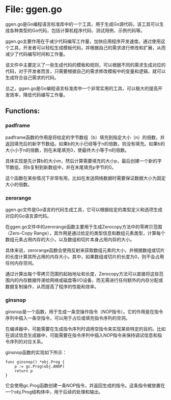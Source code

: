 # File: ggen.go

ggen.go是Go编程语言标准库中的一个工具，用于生成Go源代码，该工具可以生成各种类型的Go代码，包括计算机程序代码、测试用例、示例代码等。

ggen.go主要作用在于减少代码编写工作量，加快应用程序开发速度。通过使用这个工具，开发者可以轻松生成模板代码，并根据自己的需求进行修改和扩展，从而减少了代码编写时间和工作量。

该文件中主要定义了一些生成代码的模板和规则，可以根据不同的需求生成对应的代码，对于开发者而言，只需要根据自己的需求修改模板中的变量和逻辑，就可以生成符合自己需求的代码。

总之，ggen.go是Go编程语言标准库中一个非常实用的工具，可以极大的提高开发效率，降低代码编写工作量。

## Functions:

### padframe

padframe函数的作用是将给定的字节数组（b）填充到指定大小（n）的倍数，并返回填充后的新字节数组。如果b的大小已经等于n的倍数，则没有填充。如果b的大小小于n的倍数，则在末尾填充0，使最终大小等于n的倍数。

具体实现是先计算b的大小m，然后计算需要填充的大小p，最后创建一个新的字节数组，将b复制到新数组中，并在末尾填充p字节的0。

这个函数在某些情况下非常有用，比如在发送网络数据时需要保证数据大小为固定大小的倍数。



### zerorange

ggen.go文件是Go语言的代码生成工具，它可以根据给定的类型定义和选项生成对应的Go语言源代码。

在ggen.go文件中的zerorange函数主要用于生成Zerocopy方法中的零拷贝范围（Zero-Copy Range），其作用是通过给定的类型信息和数组元素类型，计算每个数组元素占用内存的大小，以及数组和切片本身占用内存的大小。

具体来说，zerorange函数会使用反射来获取数组元素的大小，并根据数组或切片的长度计算其所占用的内存大小。其中，如果数组或切片的长度为0，则不会占用任何内存空间。

通过计算出每个零拷贝范围的起始地址和长度，Zerocopy方法可以直接将这些范围内的内存数据传递给网络或磁盘等I/O设备，而无需进行任何额外的内存分配或数据复制操作，从而提高了程序的性能和效率。



### ginsnop

ginsnop是一个函数，用于生成一条空操作指令（NOP指令）。它的作用是在指令序列中插入一条空指令，可以用于占位或填充指令序列的空洞。

在编译器中，可能需要在生成指令序列时调用空指令来实现某些特定的目的。比如在调试信息生成器中，可能需要在指令序列中插入NOP指令来保持调试信息和指令序列的对应关系。

ginsnop函数的实现如下所示：

```
func ginsnop() *obj.Prog {
    p := gc.Prog(obj.ANOP)
    return p
}
```

它会使用gc.Prog函数创建一条NOP指令，并返回生成的指令。这条指令被放置在一个obj.Prog结构体中，用于后续的处理和输出。



